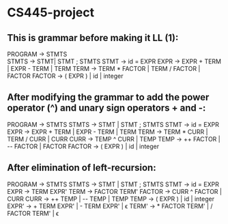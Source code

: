 # CS445-project

## This is grammar before making it LL (1):

 
PROGRAM → STMTS <br>
STMTS → STMT| STMT ; STMTS
STMT → id = EXPR
EXPR → EXPR + TERM | EXPR - TERM | TERM
TERM → TERM * FACTOR | TERM / FACTOR | FACTOR
FACTOR → ( EXPR ) | id | integer


## After modifying the grammar to add the power operator (^) and unary sign operators + and -:

PROGRAM -> STMTS
STMTS -> STMT | STMT ; STMTS
STMT -> id = EXPR
EXPR -> EXPR + TERM | EXPR - TERM | TERM
TERM -> TERM * CURR | TERM / CURR | CURR
CURR -> TEMP ^ CURR | TEMP
TEMP -> ++ FACTOR | -- FACTOR | FACTOR
FACTOR -> ( EXPR ) | id | integer

## After elimination of left-recursion:

PROGRAM -> STMTS
STMTS -> STMT | STMT ; STMTS
STMT -> id = EXPR
EXPR -> TERM EXPR'
TERM -> FACTOR TERM'
FACTOR -> CURR ^ FACTOR | CURR
CURR -> ++ TEMP | -- TEMP | TEMP
TEMP -> ( EXPR ) | id | integer
EXPR' -> + TERM EXPR' | - TERM EXPR' | ϵ
TERM' -> * FACTOR TERM' | / FACTOR TERM' | ϵ
